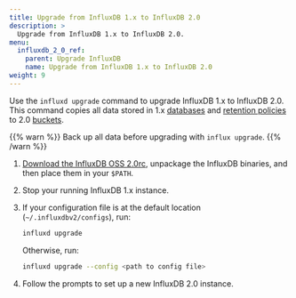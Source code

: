 ```yaml
---
title: Upgrade from InfluxDB 1.x to InfluxDB 2.0
description: >
  Upgrade from InfluxDB 1.x to InfluxDB 2.0.
menu:
  influxdb_2_0_ref:
    parent: Upgrade InfluxDB
    name: Upgrade from InfluxDB 1.x to InfluxDB 2.0
weight: 9
---
```


Use the `influxd upgrade` command to upgrade InfluxDB 1.x to InfluxDB 2.0.
This command copies all data stored in 1.x [databases](/influxdb/v1.8/concepts/glossary/#database) and
[retention policies](/influxdb/v1.8/concepts/glossary/#retention-policy-rp)
to 2.0 [buckets](/influxdb/v2.0/reference/glossary/#bucket).

{{% warn %}}
Back up all data before upgrading with `influx upgrade`.
{{% /warn %}}

1. [Download the InfluxDB OSS 2.0rc](https://portal.influxdata.com/downloads/),
   unpackage the InfluxDB binaries, and then place them in your `$PATH`.
2. Stop your running InfluxDB 1.x instance.
3. If your configuration file is at the default location (`~/.influxdbv2/configs`), run:

   ```sh
   influxd upgrade
   ```

   Otherwise, run:

   ```sh
   influxd upgrade --config <path to config file>
   ```
   <!-- -->
4. Follow the prompts to set up a new InfluxDB 2.0 instance.
